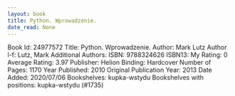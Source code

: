 ```yaml
---
layout: book
title: Python. Wprowadzenie.
date_read: None
---
```


Book Id: 24977572
Title: Python. Wprowadzenie.
Author: Mark Lutz
Author l-f: Lutz, Mark
Additional Authors: 
ISBN: 9788324626
ISBN13: 
My Rating: 0
Average Rating: 3.97
Publisher: Helion
Binding: Hardcover
Number of Pages: 1170
Year Published: 2010
Original Publication Year: 2013
Date Added: 2020/07/06
Bookshelves: kupka-wstydu
Bookshelves with positions: kupka-wstydu (#1735)

